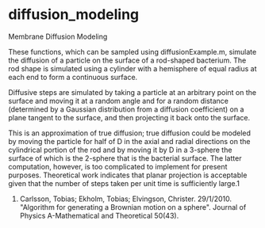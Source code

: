 # diffusion_modeling
Membrane Diffusion Modeling

These functions, which can be sampled using diffusionExample.m, simulate the diffusion of a particle on the surface of a rod-shaped bacterium. The rod shape is simulated using a cylinder with a hemisphere of equal radius at each end to form a continuous surface.

Diffusive steps are simulated by taking a particle at an arbitrary point on the surface and moving it at a random angle and for a random distance (determined by a Gaussian distribution from a diffusion coefficient) on a plane tangent to the surface, and then projecting it back onto the surface.

This is an approximation of true diffusion; true diffusion could be modeled by moving the particle for half of D in the axial and radial directions on the cylindrical portion of the rod and by moving it by D in a 3-sphere the surface of which is the 2-sphere that is the bacterial surface. The latter computation, however, is too complicated to implement for present purposes. Theoretical work indicates that planar projection is acceptable given that the number of steps taken per unit time is sufficiently large.1

1) Carlsson, Tobias; Ekholm, Tobias; Elvingson, Christer. 29/1/2010. "Algorithm for generating a Brownian motion on a sphere". Journal of Physics A-Mathematical and Theoretical 50(43).